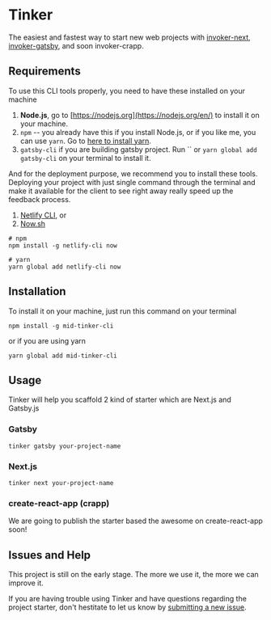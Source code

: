 # Tinker

The easiest and fastest way to start new web projects with [invoker-next](https://github.com/meridianid/invoker-next), [invoker-gatsby](https://github.com/meridianid/invoker-gatsby), and soon invoker-crapp.

## Requirements

To use this CLI tools properly, you need to have these installed on your machine

1. **Node.js**, go to [https://nodejs.org](https://nodejs.org/en/) to install it on your machine.
2. `npm` -- you already have this if you install Node.js, or if you like me, you can use `yarn`. Go to [here to install yarn](https://yarnpkg.com/lang/en/docs/install/#mac-stable).
3. `gatsby-cli` if you are building gatsby project. Run `` or `yarn global add gatsby-cli` on your terminal to install it.

And for the deployment purpose, we recommend you to install these tools. Deploying your project with just single command through the terminal and make it available for the client to see right away really speed up the feedback process.

1. [Netlify CLI](https://www.netlify.com/), or
2. [Now.sh](https://now.sh)

```shell
# npm
npm install -g netlify-cli now

# yarn
yarn global add netlify-cli now
```

## Installation

To install it on your machine, just run this command on your terminal

```shell
npm install -g mid-tinker-cli
```

or if you are using yarn

```shell
yarn global add mid-tinker-cli
```

## Usage

Tinker will help you scaffold 2 kind of starter which are Next.js and Gatsby.js

### Gatsby

```shell
tinker gatsby your-project-name
```

### Next.js

```shell
tinker next your-project-name
```

### create-react-app (crapp)

We are going to publish the starter based the awesome on create-react-app soon!

## Issues and Help

This project is still on the early stage. The more we use it, the more we can improve it.

If you are having trouble using Tinker and have questions regarding the project starter, don't hestitate to let us know by [submitting a new issue](https://github.com/meridianid/tinker-cli/issues/new).

